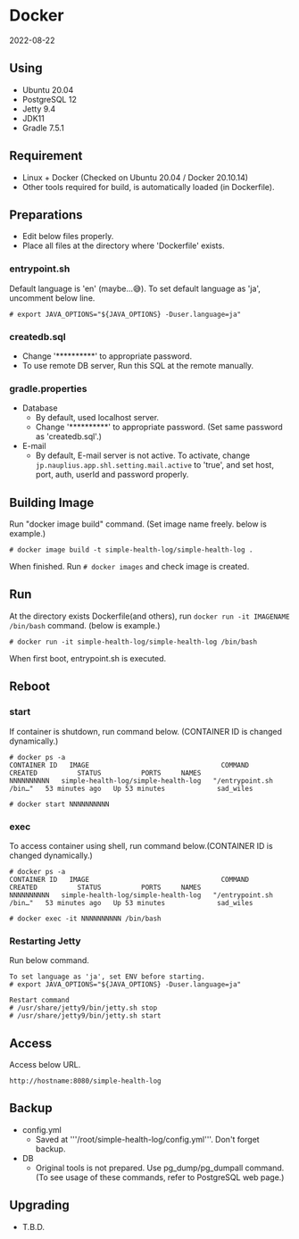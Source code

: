 # Docker

2022-08-22

## Using

* Ubuntu 20.04
* PostgreSQL 12
* Jetty 9.4
* JDK11
* Gradle 7.5.1

## Requirement

* Linux + Docker (Checked on Ubuntu 20.04 / Docker 20.10.14)
* Other tools required for build, is automatically loaded (in Dockerfile).

## Preparations

* Edit below files properly.
* Place all files at the directory where 'Dockerfile' exists.

### entrypoint.sh

Default language is 'en' (maybe...😅). To set default language as 'ja', uncomment below line.

```TXT
# export JAVA_OPTIONS="${JAVA_OPTIONS} -Duser.language=ja"
```

### createdb.sql

* Change '\*\*\*\*\*\*\*\*\*\*' to appropriate password.
* To use remote DB server, Run this SQL at the remote manually.

### gradle.properties

* Database
    * By default, used localhost server.
    * Change '\*\*\*\*\*\*\*\*\*\*' to appropriate password. (Set same password as 'createdb.sql'.)
* E-mail
    * By default, E-mail server is not active. To activate, change ```jp.nauplius.app.shl.setting.mail.active``` to 'true',  and set host, port, auth, userId and password properly.

## Building Image

Run "docker image build" command. (Set image name freely. below is example.)

```TXT
# docker image build -t simple-health-log/simple-health-log .
```

When finished. Run ``` # docker images ``` and check image is created.

## Run

At the directory exists Dockerfile(and others), run ```docker run -it IMAGENAME  /bin/bash``` command. (below is example.)

```
# docker run -it simple-health-log/simple-health-log /bin/bash
```

When first boot, entrypoint.sh is executed.


## Reboot

### start

If container is shutdown, run command below. (CONTAINER ID is changed dynamically.)

```TXT
# docker ps -a
CONTAINER ID   IMAGE                                 COMMAND                  CREATED          STATUS          PORTS     NAMES
NNNNNNNNNN   simple-health-log/simple-health-log   "/entrypoint.sh /bin…"   53 minutes ago   Up 53 minutes             sad_wiles

# docker start NNNNNNNNNN

```

### exec

To access container using shell, run command below.(CONTAINER ID is changed dynamically.)

```TXT
# docker ps -a
CONTAINER ID   IMAGE                                 COMMAND                  CREATED          STATUS          PORTS     NAMES
NNNNNNNNNN   simple-health-log/simple-health-log   "/entrypoint.sh /bin…"   53 minutes ago   Up 53 minutes             sad_wiles

# docker exec -it NNNNNNNNNN /bin/bash

```

### Restarting Jetty

Run below command.

```TXT
To set language as 'ja', set ENV before starting.
# export JAVA_OPTIONS="${JAVA_OPTIONS} -Duser.language=ja"

Restart command
# /usr/share/jetty9/bin/jetty.sh stop
# /usr/share/jetty9/bin/jetty.sh start
```

## Access

Access below URL.

```
http://hostname:8080/simple-health-log
```

## Backup

* config.yml
    * Saved at '''/root/simple-health-log/config.yml'''. Don't forget backup.
* DB
    * Original tools is not prepared. Use pg_dump/pg_dumpall command.(To see usage of these commands, refer to PostgreSQL web page.)

## Upgrading

* T.B.D.

